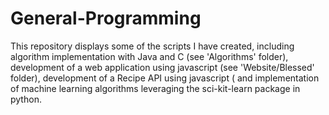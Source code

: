 # General-Programming
This repository displays some of the scripts I have created, including algorithm implementation with Java and C (see 'Algorithms' folder), development of a web application using javascript (see 'Website/Blessed' folder), development of a Recipe API using javascript (
and implementation of machine learning algorithms leveraging the sci-kit-learn package in python.
